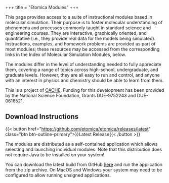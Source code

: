 +++
title = "Etomica Modules"
+++

This page provides access to a suite of instructional modules based in molecular simulation. Their purpose is to foster molecular understanding of phenomena and processes commonly taught in standard science and engineering courses. They are interactive, graphically oriented, and quantitative (i.e., they provide real data for the models being simulated). Instructions, examples, and homework problems are provided as part of most modules; these resources may be accessed from the corresponding links in the Index of Molecular Simulation Modules, below.

The modules differ in the level of understanding needed to fully appreciate them, covering a range of topics across high-school, undergraduate, and graduate levels. However, they are all easy to run and control, and anyone with an interest in physics and chemistry should be able to learn from them.

This is a project of [CACHE](www.cache.org). Funding for this development has been provided by the National Science Foundation, Grants DUE-9752243 and DUE-0618521.

## Download Instructions

{{< button href="https://github.com/etomica/etomica/releases/latest" class="btn btn-outline-primary">}}Latest Release{{< /button >}}

The modules are distributed as a self-contained application which allows selecting and launching individual modules. Note that this distribution does not require Java to
be installed on your system!

You can download the latest build from GitHub [here](https://github.com/etomica/etomica/releases/latest) and run the application from the zip archive. On MacOS and
Windows your system may need to be configured to allow running unsigned applications. 

